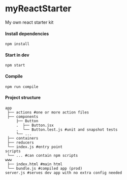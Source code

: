 # myReactStarter
My own react starter kit


#### Install dependencies

`npm install`


#### Start in dev

`npm start`


#### Compile

`npm run compile`

#### Project structure

```
app
 ├── actions #one or more action files
 ├── components
     ├── Button
     .  ├── Button.jsx
     .  └── Button.test.js #unit and snapshot tests
     └── ...
 ├── containers
 ├── reducers
 └── index.js #entry point
scripts
 └── ... #can contain npm scripts
www
 ├── index.html #main html
 └── bundle.js #compiled app (prod)
server.js #serves dev app with no extra config needed
```
